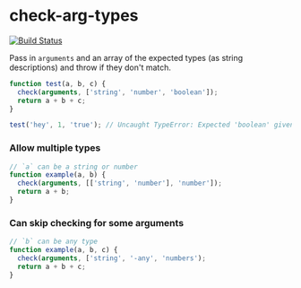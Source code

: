 # check-arg-types

[![Build Status](https://travis-ci.org/staydecent/check-arg-types.svg?branch=master)](https://travis-ci.org/staydecent/check-arg-types)

Pass in `arguments` and an array of the expected types (as string descriptions) and throw if they don't match.

```javascript
function test(a, b, c) {
  check(arguments, ['string', 'number', 'boolean']);
  return a + b + c;
}

test('hey', 1, 'true'); // Uncaught TypeError: Expected 'boolean' given 'string' for argument at index 2
```

### Allow multiple types

```javascript
// `a` can be a string or number
function example(a, b) {
  check(arguments, [['string', 'number'], 'number']);
  return a + b;
}
```

### Can skip checking for some arguments

```javascript
// `b` can be any type
function example(a, b, c) {
  check(arguments, ['string', '-any', 'numbers');
  return a + b + c;
}
```
